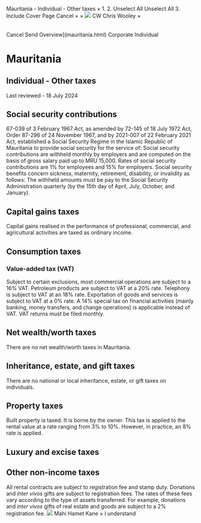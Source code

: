 Mauritania - Individual - Other taxes
×
1.
2.
Unselect All
Unselect All
3.
Include Cover Page
Cancel
×
×
![](-/media/world-wide-tax-summaries/attachments/global---chris-wooley.ashx%3Frev=ac5e5f3223b34096b1afc2a6009c7320&revision=ac5e5f32-23b3-4096-b1af-c2a6009c7320&hash=859B7ADC84DC2CBEC9760E9E6EE7DE6D0A8BFCDF)
CW
Chris Wooley
×
######
Cancel
Send
Overview](mauritania.html)
Corporate
Individual
# Mauritania
## Individual - Other taxes
Last reviewed - 18 July 2024
## Social security contributions
67-039 of 3 February 1967 Act, as amended by 72-145 of 18 July 1972 Act, Order 87-296 of 24 November 1967, and by 2021-007 of 22 February 2021 Act, established a Social Security Regime in the Islamic Republic of Mauritania to provide social security for the service of:
Social security contributions are withheld monthly by employers and are computed on the basis of gross salary paid up to MRU 15,000. Rates of social security contributions are 1% for employees and 15% for employers.
Social security benefits concern sickness, maternity, retirement, disability, or invalidity as follows:
The withheld amounts must be pay to the Social Security Administration quarterly (by the 15th day of April, July, October, and January).
## Capital gains taxes
Capital gains realised in the performance of professional, commercial, and agricultural activities are taxed as ordinary income.
## Consumption taxes
### Value-added tax (VAT)
Subject to certain exclusions, most commercial operations are subject to a 16% VAT.
Petroleum products are subject to VAT at a 20% rate.
Telephony is subject to VAT at an 18% rate.
Exportation of goods and services is subject to VAT at a 0% rate.
A 14% special tax on financial activities (mainly banking, money transfers, and change operations) is applicable instead of VAT.
VAT returns must be filed monthly.
## Net wealth/worth taxes
There are no net wealth/worth taxes in Mauritania.
## Inheritance, estate, and gift taxes
There are no national or local inheritance, estate, or gift taxes on individuals.
## Property taxes
Built property is taxed. It is borne by the owner. This tax is applied to the rental value at a rate ranging from 3% to 10%. However, in practice, an 8% rate is applied.
## Luxury and excise taxes
## Other non-income taxes
All rental contracts are subject to registration fee and stamp duty.
Donations and *inter vivos* gifts are subject to registration fees. The rates of these fees vary according to the type of assets transferred. For example, donations and *inter vivos* gifts of real estate and goods are subject to a 2% registration fee.
![](-/media/world-wide-tax-summaries/attachments/senegal---mahi_kane.ashx%3Frev=a0db965bc6e3441ba33b0e12d600293c&revision=a0db965b-c6e3-441b-a33b-0e12d600293c&hash=AA3492CE209DF00F93CB7FDE597882B182931B13)
Mahi Hamet Kane
×
I understand